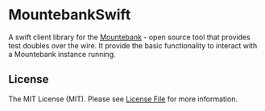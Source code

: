 # MountebankSwift

A swift client library for the [Mountebank](https://www.mbtest.org/) - open source tool that
provides test doubles over the wire. It provide the basic functionality to interact with a Mountebank instance running.

## License

The MIT License (MIT). Please see [License File](LICENSE) for more information.
